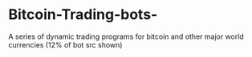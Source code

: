 # Bitcoin-Trading-bots-
A series of dynamic trading programs for bitcoin and other major world currencies (12% of bot src shown) 
